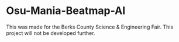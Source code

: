 # Osu-Mania-Beatmap-AI
This was made for the Berks County Science &amp; Engineering Fair. This project will not be developed further.
